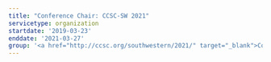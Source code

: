```yaml
---
title: "Conference Chair: CCSC-SW 2021"
servicetype: organization
startdate: '2019-03-23'
enddate: '2021-03-27'
group: '<a href="http://ccsc.org/southwestern/2021/" target="_blank">Consortium for Computing Sciences in Colleges, Southwest (CCSC-SW) 2021</a>'
---
```

